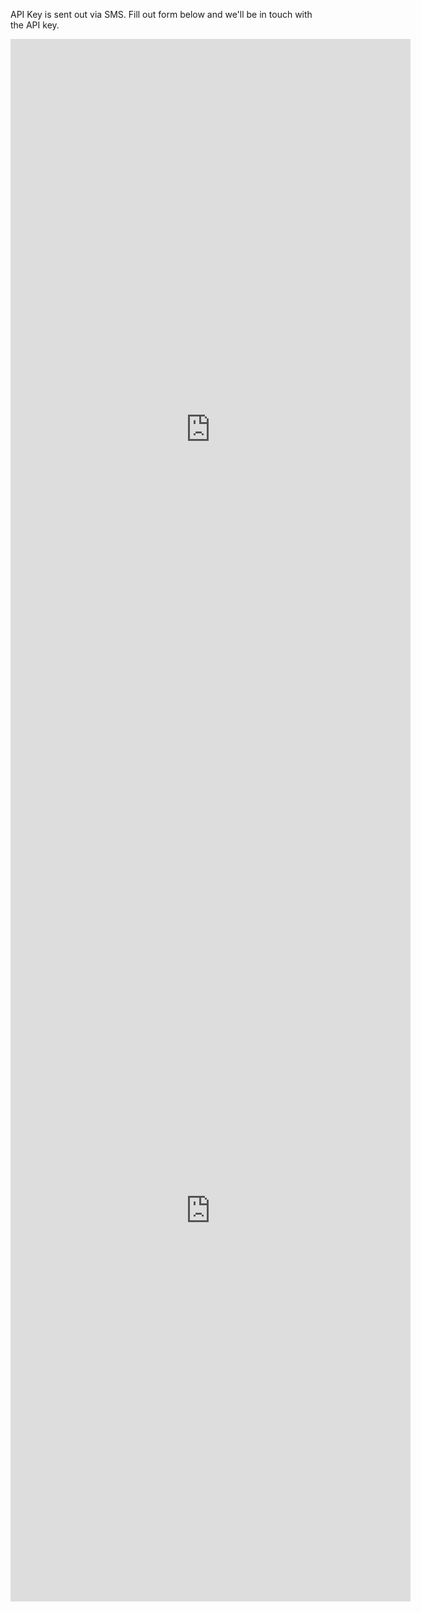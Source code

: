 API Key is sent out via SMS. Fill out form below and we'll be in touch with the API key.

<!-- Display in AU -->
<div class="google-form" style=display:%hide-in-nz%>
    <iframe src="https://docs.google.com/forms/d/e/1FAIpQLSeOqN9AAa-5KTe7M58cxLxDmkeDTLoWTCebkJ61Jwfh2LoEDg/viewform?embedded=true" width="640" height="1250" frameborder="0" marginheight="0" marginwidth="0">Loading…</iframe>
</div>

<!-- Display in NZ -->
<div class="google-form" style=display:%hide-in-au%>
    <iframe src="https://docs.google.com/forms/d/e/1FAIpQLSeHaPg48iICWINpZ9FHRbHgnnjhF2S2Y5PYtNOIJVZn9-Dpvw/viewform?embedded=true" width="640" height="1250" frameborder="0" marginheight="0" marginwidth="0">Loading…</iframe>
</div>
